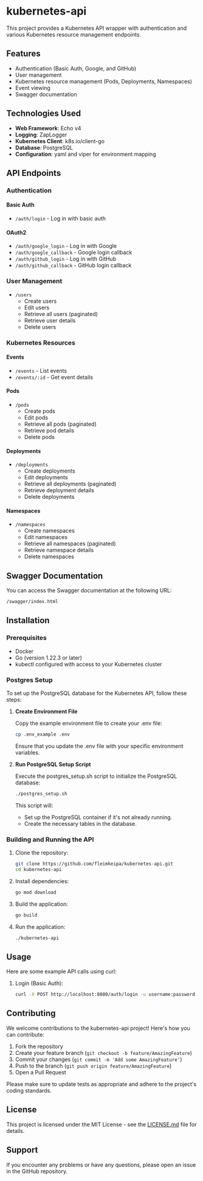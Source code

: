# kubernetes-api

This project provides a Kubernetes API wrapper with authentication and various Kubernetes resource management endpoints.

## Features

- Authentication (Basic Auth, Google, and GitHub)
- User management
- Kubernetes resource management (Pods, Deployments, Namespaces)
- Event viewing
- Swagger documentation

## Technologies Used

- **Web Framework**: Echo v4
- **Logging**: ZapLogger
- **Kubernetes Client**: k8s.io/client-go
- **Database**: PostgreSQL
- **Configuration**: yaml and viper for environment mapping

## API Endpoints

### Authentication

#### Basic Auth

- `/auth/login` - Log in with basic auth

#### OAuth2

- `/auth/google_login` - Log in with Google
- `/auth/google_callback` - Google login callback
- `/auth/github_login` - Log in with GitHub
- `/auth/github_callback` - GitHub login callback

### User Management

- `/users`
  - Create users
  - Edit users
  - Retrieve all users (paginated)
  - Retrieve user details
  - Delete users

### Kubernetes Resources

#### Events

- `/events` - List events
- `/events/:id` - Get event details

#### Pods

- `/pods`
  - Create pods
  - Edit pods
  - Retrieve all pods (paginated)
  - Retrieve pod details
  - Delete pods

#### Deployments

- `/deployments`
  - Create deployments
  - Edit deployments
  - Retrieve all deployments (paginated)
  - Retrieve deployment details
  - Delete deployments

#### Namespaces

- `/namespaces`
  - Create namespaces
  - Edit namespaces
  - Retrieve all namespaces (paginated)
  - Retrieve namespace details
  - Delete namespaces

## Swagger Documentation

You can access the Swagger documentation at the following URL:

```sh
/swagger/index.html
```

## Installation

### Prerequisites

- Docker
- Go (version 1.22.3 or later)
- kubectl configured with access to your Kubernetes cluster

### Postgres Setup

To set up the PostgreSQL database for the Kubernetes API, follow these steps:

1. **Create Environment File**

   Copy the example environment file to create your .env file:

   ```sh
   cp .env_example .env
   ```

   Ensure that you update the .env file with your specific environment variables.

2. **Run PostgreSQL Setup Script**

   Execute the postgres_setup.sh script to initialize the PostgreSQL database:

   ```sh
   ./postgres_setup.sh
   ```

   This script will:
   - Set up the PostgreSQL container if it's not already running.
   - Create the necessary tables in the database.

### Building and Running the API

1. Clone the repository:

   ```sh
   git clone https://github.com/fleimkeipa/kubernetes-api.git
   cd kubernetes-api
   ```

2. Install dependencies:

   ```sh
   go mod download
   ```

3. Build the application:

   ```sh
   go build
   ```

4. Run the application:

   ```sh
   ./kubernetes-api
   ```

## Usage

Here are some example API calls using curl:

1. Login (Basic Auth):

   ```sh
   curl -X POST http://localhost:8080/auth/login -u username:password
   ```

## Contributing

We welcome contributions to the kubernetes-api project! Here's how you can contribute:

1. Fork the repository
2. Create your feature branch (`git checkout -b feature/AmazingFeature`)
3. Commit your changes (`git commit -m 'Add some AmazingFeature'`)
4. Push to the branch (`git push origin feature/AmazingFeature`)
5. Open a Pull Request

Please make sure to update tests as appropriate and adhere to the project's coding standards.

## License

This project is licensed under the MIT License - see the [LICENSE.md](LICENSE.md) file for details.

## Support

If you encounter any problems or have any questions, please open an issue in the GitHub repository.
